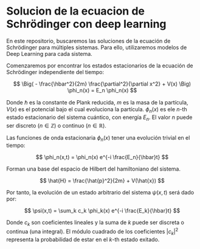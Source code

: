 # Solucion de la ecuacion de Schrödinger con deep learning

En este repositorio, buscaremos las soluciones de la ecuación de Schrödinger para múltiples sistemas. Para ello, utilizaremos modelos de Deep Learning para cada sistema.

Comenzaremos por encontrar los estados estacionarios de la ecuación de Schrödinger independiente del tiempo:

$$ \Big( - \frac{\hbar^2}{2m} \frac{\partial^2}{\partial x^2} + V(x) \Big) \phi_n(x) = E_n \phi_n(x) $$

Donde $\hbar$ es la constante de Plank reducida, $m$ es la masa de la partícula, $V(x)$ es el potencial bajo el cual evoluciona la partícula. $\phi_n(x)$ es ele $n$-th estado estacionario del sistema cuántico, con energía $E_n$. El valor $n$ puede ser discreto ($n \in \mathbb{Z}$) o continuo ($n \in \mathbb{R}$).

Las funciones de onda estacionaria $\phi_n(x)$ tener una evolución trivial en el tiempo:

$$
\phi_n(x,t) = \phi_n(x) e^{-i \frac{E_n}{\hbar}t}
$$

Forman una base del espacio de Hilbert del hamiltoniano del sistema.

$$
\hat{H} = \frac{\hat{p}^2}{2m} + V(\hat{x})
$$

Por tanto, la evolución de un estado arbitrario del sistema $\psi(x,t)$ será dado por:

$$
\psi(x,t) = \sum_k c_k \phi_k(x) e^{-i \frac{E_k}{\hbar}t} 
$$

Donde $c_k$ son coeficientes lineales y la suma de $k$ puede ser discreta o continua (una integral). El módulo cuadrado de los coeficientes $|c_k|^2$ representa la probabilidad de estar en el $k$-th estado exitado. 
